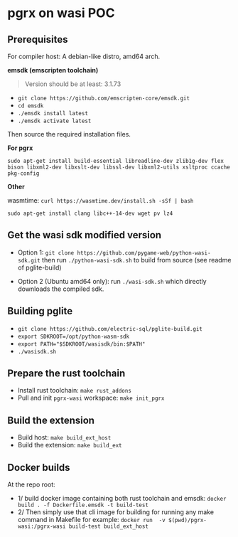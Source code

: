 # pgrx on wasi POC

## Prerequisites

For compiler host: A debian-like distro, amd64 arch.

**emsdk (emscripten toolchain)**

> Version should be at least: 3.1.73

- `git clone https://github.com/emscripten-core/emsdk.git`
- `cd emsdk`
- `./emsdk install latest`
- `./emsdk activate latest`

Then source the required installation files.

**For pgrx**

`sudo apt-get install build-essential libreadline-dev zlib1g-dev flex bison libxml2-dev libxslt-dev libssl-dev libxml2-utils xsltproc ccache pkg-config`

**Other**

wasmtime: `curl https://wasmtime.dev/install.sh -sSf | bash`

`sudo apt-get install clang libc++-14-dev wget pv lz4`


## Get the wasi sdk modified version

- Option 1: `git clone https://github.com/pygame-web/python-wasi-sdk.git` then run `./python-wasi-sdk.sh` to build from source (see readme of pglite-build)

- Option 2 (Ubuntu amd64 only): run `./wasi-sdk.sh` which directly downloads the compiled sdk.

## Building pglite

- `git clone https://github.com/electric-sql/pglite-build.git`
- `export SDKROOT=/opt/python-wasm-sdk`
- `export PATH="$SDKROOT/wasisdk/bin:$PATH"`
- `./wasisdk.sh`

## Prepare the rust toolchain

- Install rust toolchain: `make rust_addons`
- Pull and init `pgrx-wasi` workspace: `make init_pgrx`

## Build the extension

- Build host: `make build_ext_host`
- Build the extension: `make build_ext`

## Docker builds

At the repo root:

- 1/ build docker image containing both rust toolchain and emsdk: `docker build . -f Dockerfile.emsdk -t build-test`
- 2/ Then simply use that cli image for building for running any make command in Makefile for example: `docker run  -v $(pwd)/pgrx-wasi:/pgrx-wasi build-test build_ext_host`